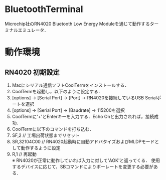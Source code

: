 # BluetoothTerminal
Microchip社のRN4020 Bluetooth Low Energy Moduleを通じて動作するターミナルエミュレータ．

# 動作環境

## RN4020 初期設定
1. Macにシリアル通信ソフトCoolTermをインストールする．
2. CoolTermを起動し，以下のように設定する．
  1. [options] → [Serial Port] → [Port] → RN4020を接続しているUSB Serialポートを選択
  2. [options] → [Serial Port] → [Baudrate] → 115200を選択
3. CoolTermに'+'とEnterキーを入力する．Echo Onと出力されれば，接続成功．
4. CoolTermに以下のコマンドを打ち込む．
  1. SF,2           // 工場出荷状態までリセット
  2. SR,32104C00    // RN4020起動時に自動アドバタイズおよびMLDPモードとして動作するように設定
  3. R,1            // 再起動  
  ※ RN4020が正常に動作していれば入力に対して'AOK'と返ってくる．
    使用するデバイスに応じて，SBコマンドによりボーレートを変更する必要がある．
